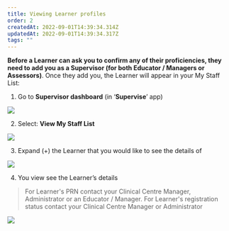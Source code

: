 ```yaml
---
title: Viewing Learner profiles
order: 2
createdAt: 2022-09-01T14:39:34.314Z
updatedAt: 2022-09-01T14:39:34.317Z
tags: ""
---
```

**Before a Learner can ask you to confirm any of their proficiencies, they need to add you as a Supervisor (for both Educator / Managers or Assessors)**. Once they add you, the Learner will appear in your My Staff List:​

1. Go to **Supervisor dashboard** (in ‘**Supervise**’ app) ​

![](/img/as-2-01-Viewing.jpg)

2. Select: **View My Staff List​**

![](/img/as-2-02-Viewing.jpg)

3. Expand (+) the Learner that you would like to see the details of​ 

![](/img/as-2-03-Viewing.jpg)

4. You view see the Learner’s details​

> For Learner's PRN contact your Clinical Centre Manager​, Administrator or an Educator / Manager. For Learner's registration status contact your Clinical Centre Manager​ or Administrator

![](/img/as-2-04-Viewing.jpg)
